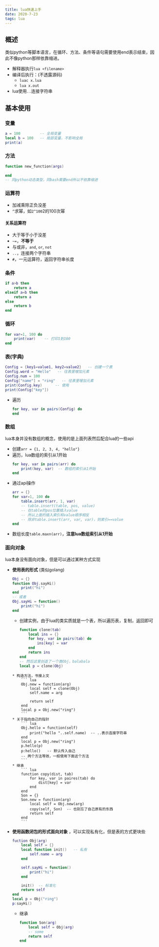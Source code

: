 ```yaml
---
title: lua快速上手
date: 2020-7-23
tags: lua
---
```


## 概述

类似python等脚本语言，在循环、方法、条件等语句需要使用end表示结束，因此不像python那样依靠缩进。

- 解释器执行`lua <filename>`
- 编译后执行：(不透露源码)
    * `luac x.lua`
    * `lua x.out`
- lua使用`..`连接字符串


## 基本使用

### 变量

``` lua
a = 100         -- 全局变量
local b = 100   -- 局部变量，不影响全局
print(a)
```

### 方法

``` lua
function new_function(args)
    
end
-- 同python动态类型，同bash需要end所以不依靠缩进
```


### 运算符

- 加减乘除正负没差
- `^`求幂，如`2^100`2的100次幂


#### 关系运算符

- 大于等于小于没差
- `~=`，**不等于**
- 与或非，`and`, `or`, `not`
- `..`，连接两个字符串
- `#`，一元运算符，返回字符串长度


### 条件
``` lua
if a>b then
    return a
elseif a=b then
    return a
else
    return b
end
```


### 循环

``` lua
for var=1, 100 do
    print(var)    -- 打印1到100
end
```


### 表(字典) 

``` lua
Config = {key1=value1, key2=value2}   -- 创建一个表
Config.word = "Hello"   -- 往表里增加元素
Config.num = 100
Config["name"] = "ring"   -- 往表里增加元素
print(Config.key)      -- 使用
print(Config["key"])
```

- 遍历
    ``` lua
    for key, var in pairs(Config) do
    end
    ```


### 数组

lua本身并没有数组的概念，使用的是上面列表然后配合lua的一些api

- 创建`arr = {1, 2, 3, 4, "hello"}`
- 遍历，lua数组的索引从1开始
    ``` lua
    for key, var in pairs(arr) do
        print(key, var)  -- 数组的索引从1开始
    end
    ```
- 通过api操作
    ``` lua
    arr = {}
    for var=1, 100 do
        table.insert(arr, 1, var)
        -- table.insert(table, pos, value)
        -- 在table的pos位置插入value
        -- 所以上面的插入索引和value顺序相反
        -- 除非table.insert(arr, var, var)，则索引==value
    end
    ```
- 数组长度`table.maxn(arr)`，**注意lua数组索引从1开始**


### **面向对象**

lua本身没有面向对象，但是可以通过某种方式实现

- **使用表的形式** (类似golang)
    ``` lua
    Obj = {}
    function Obj.sayHi()
        print("hi")
    end
    -- 或者
    Obj.sayHi = function()
        print("hi")
    end
    ```
    * 创建实例，由于lua的类实质就是一个表，所以遍历表，复制，返回即可
        ``` lua
        function clone(tab)
            local ins = {}
            for key, var in pairs(tab) do
                ins[key] = var
            end
            return ins
        end
        -- 然后这里创造了一个类Obj，balabala
        local p = clone(Obj)
    ```
    * 构造方法，书接上文
        ``` lua
        Obj.new = function(arg)
            local self = clone(Obj)
            self.name = arg

            return self
        end
        local p = Obj.new("ring")
        ```
    * 关于指向自己的指针
        ``` lua
        Obj.hello = function(self)
            print("hello "..self.name)  -- ..表示连接字符串
        end
        local p = Obj.new("ring")
        p.hello(p)
        p:hello()   -- 默认传入自己
        -- 两个方法等效，一般使用下面这个方法
        ```
    * 继承
        ``` lua
        function copy(dist, tab)
            for key, var in paires(tab) do
                dist[key] = var
            end
        end
        Son = {}
        Son.new = function(arg)
            local self = Obj.new(arg)
            copy(self, Son)  -- 也别忘了自己原有的东西
            return self
        end
        ```
- **使用函数闭包的形式面向对象** ，可以实现私有化，但是表的方式更块些
    ``` lua
    fuction Obj(arg)
        local self = {}
        local function init()   -- 私有
            self.name = arg
        end

        self.sayHi = function()
            print("hi")
        end

        init()  -- 标准化
        return self
    end
    local p = Obj("ring")
    p:sayHi()
    ```
    * 继承
        ``` lua
        function Son(arg)
            local self = Obj(arg)
            -- some
            return self
        end
        ```








